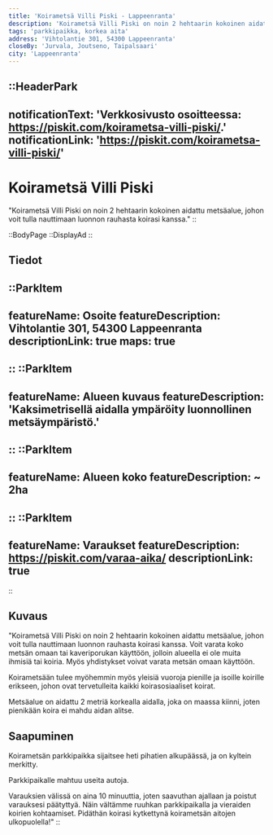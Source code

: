 ```yaml
---
title: 'Koirametsä Villi Piski - Lappeenranta'
description: 'Koirametsä Villi Piski on noin 2 hehtaarin kokoinen aidattu metsäalue, johon voit tulla nauttimaan luonnon rauhasta koirasi kanssa.'
tags: 'parkkipaikka, korkea aita'
address: 'Vihtolantie 301, 54300 Lappeenranta'
closeBy: 'Jurvala, Joutseno, Taipalsaari'
city: 'Lappeenranta'
---
```


::HeaderPark
---
notificationText: 'Verkkosivusto osoitteessa: https://piskit.com/koirametsa-villi-piski/.'
notificationLink: 'https://piskit.com/koirametsa-villi-piski/'
---
# Koirametsä Villi Piski
"Koirametsä Villi Piski on noin 2 hehtaarin kokoinen aidattu metsäalue, johon voit tulla nauttimaan luonnon rauhasta koirasi kanssa."
::

::BodyPage
::DisplayAd
::
## Tiedot
::ParkItem
---
featureName: Osoite
featureDescription: Vihtolantie 301, 54300 Lappeenranta
descriptionLink: true
maps: true
---
::
::ParkItem
---
featureName: Alueen kuvaus
featureDescription: 'Kaksimetrisellä aidalla ympäröity luonnollinen metsäympäristö.'
---
::
::ParkItem
---
featureName: Alueen koko
featureDescription: ~ 2ha
---
::
::ParkItem
---
featureName: Varaukset
featureDescription: https://piskit.com/varaa-aika/
descriptionLink: true
---
::
## Kuvaus
"Koirametsä Villi Piski on noin 2 hehtaarin kokoinen aidattu metsäalue, johon voit tulla nauttimaan luonnon rauhasta koirasi kanssa. Voit varata koko metsän omaan tai kaveriporukan käyttöön, jolloin alueella ei ole muita ihmisiä tai koiria. Myös yhdistykset voivat varata metsän omaan käyttöön.

Koirametsään tulee myöhemmin myös yleisiä vuoroja pienille ja isoille koirille erikseen, johon ovat tervetulleita kaikki koirasosiaaliset koirat.

Metsäalue on aidattu 2 metriä korkealla aidalla, joka on maassa kiinni, joten pienikään koira ei mahdu aidan alitse.

## Saapuminen
Koirametsän parkkipaikka sijaitsee heti pihatien alkupäässä, ja on kyltein merkitty.

Parkkipaikalle mahtuu useita autoja.

Varauksien välissä on aina 10 minuuttia, joten saavuthan ajallaan ja poistut varauksesi päätyttyä. Näin vältämme ruuhkan parkkipaikalla ja vieraiden koirien kohtaamiset. Pidäthän koirasi kytkettynä koirametsän aitojen ulkopuolella!"
::